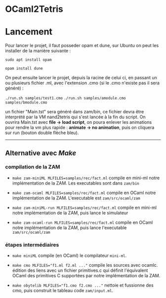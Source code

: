# OCaml2Tetris

# Lancement

Pour lancer le projet, il faut posseder opam et dune, sur Ubuntu on peut les installer de la manière suivante :

`sudo apt install opam`

`opam install dune`

On peut ensuite lancer le projet, depuis la racine de celui ci, en passant un ou plusieurs fichier .ml, avec l'extension .cmo (si le .cmo n'existe pas il sera généré) :

`./run.sh samples/test1.cmo`
`./run.sh samples/amodule.cmo samples/bmodule.cmo`

un fichier "Main.tst" sera généré dans zam/bin, ce fichier devra être interprété par la VM nand2tetris qui s'est lancée à la fin du script.
On ouvrira Main.tst avec **file -> load script**, on poura enlever les animations pour rendre la vm plus rapide : **animate -> no animation**, puis on cliquera sur run (bouton double flèche bleu).

---

## Alternative avec *Make*

### compilation de la ZAM
- `make zam-miniML MLFILES=samples/rec/fact.ml` compile en mini-ml notre implémentation de la ZAM. Les executables sont dans `zam/bin`

- `make zam-ocaml MLFILES=samples/rec/fact.ml` compile en OCaml notre implémentation de la ZAM. L'executable est `zam/src/ocaml/zam`

- `make zam-miniML-run MLFILES=samples/rec/fact.ml` compile en mini-ml notre implémentation de la ZAM, puis lance le simulateur

- `make zam-ocaml-run MLFILES=samples/rec/fact.ml` compile en OCaml notre implémentation de la ZAM, puis lance l'executable `zam/src/ocaml/zam`

### étapes intermédiaires

- `make miniML` compile (en OCaml) le compilateur `mini-ml`.
- `make cmo MLFILES="f1.ml f2.ml ..."` compile les sources avec ocamlc. édition des liens avec un fichier primitives.c qui définit l'équivalent OCaml des primitives C supportées par notre implémentation de la ZAM.

- `make obytelib MLFILES="f1.cmo f2.cmo ..."` nettoie et fussionne des cmo, puis construit le tableau code `zam/input.ml`.
